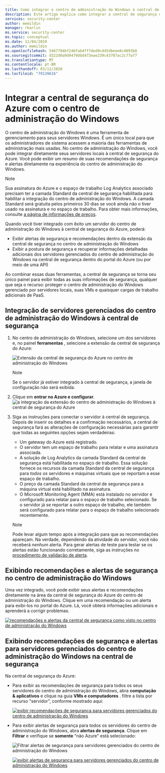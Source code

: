 ```yaml
---
title: Como integrar o centro de administração do Windows à central de segurança do Azure | Microsoft Docs
description: Este artigo explica como integrar a central de segurança do Azure com o centro de administração do Windows
services: security-center
author: memildin
manager: rkarlin
ms.service: security-center
ms.topic: conceptual
ms.date: 11/04/2019
ms.author: memildin
ms.openlocfilehash: 5467794bf246fab4ff7ded9c445dbeee0c4093b8
ms.sourcegitcommit: d322d0a9d9479dbd473eae239c43707ac2c77a77
ms.translationtype: MT
ms.contentlocale: pt-BR
ms.lasthandoff: 03/12/2020
ms.locfileid: "79139616"
---
```

# <a name="integrate-azure-security-center-with-windows-admin-center"></a>Integrar a central de segurança do Azure com o centro de administração do Windows

O centro de administração do Windows é uma ferramenta de gerenciamento para seus servidores Windows. É um único local para que os administradores de sistema acessem a maioria das ferramentas de administração mais usadas. No centro de administração do Windows, você pode integrar diretamente seus servidores locais à central de segurança do Azure. Você pode exibir um resumo de suas recomendações de segurança e alertas diretamente na experiência do centro de administração do Windows.

> [!NOTE]
> Sua assinatura do Azure e o espaço de trabalho Log Analytics associado precisam ter a camada Standard da central de segurança habilitada para habilitar a integração do centro de administração do Windows.
> A camada Standard será gratuita pelos primeiros 30 dias se você ainda não o tiver usado na assinatura e no espaço de trabalho. Para obter mais informações, consulte [a página de informações de preços](security-center-pricing.md).
>

Quando você tiver integrado com êxito um servidor do centro de administração do Windows à central de segurança do Azure, poderá:

* Exibir alertas de segurança e recomendações dentro da extensão da central de segurança no centro de administração do Windows
* Exibir a postura de segurança e recuperar informações detalhadas adicionais dos servidores gerenciados do centro de administração do Windows na central de segurança dentro do portal do Azure (ou por meio de uma API)

Ao combinar essas duas ferramentas, a central de segurança se torna seu único painel para exibir todas as suas informações de segurança, qualquer que seja o recurso: proteger o centro de administração do Windows gerenciado por servidores locais, suas VMs e quaisquer cargas de trabalho adicionais de PaaS.

## <a name="onboarding-windows-admin-center-managed-servers-into-security-center"></a>Integração de servidores gerenciados do centro de administração do Windows à central de segurança

1. No centro de administração do Windows, selecione um dos servidores e, no painel **ferramentas** , selecione a extensão da central de segurança do Azure:

    ![Extensão da central de segurança do Azure no centro de administração do Windows](./media/windows-admin-center-integration/onboarding-from-wac.png)

    > [!NOTE]
    > Se o servidor já estiver integrado à central de segurança, a janela de configuração não será exibida.

1. Clique em **entrar no Azure e configurar**.
    ![a integração da extensão do centro de administração do Windows à central de segurança do Azure](./media/windows-admin-center-integration/onboarding-from-wac-welcome.png)

1. Siga as instruções para conectar o servidor à central de segurança. Depois de inserir os detalhes e a confirmação necessários, a central de segurança fará as alterações de configuração necessárias para garantir que todas as seguintes opções sejam verdadeiras:
    * Um gateway do Azure está registrado.
    * O servidor tem um espaço de trabalho para relatar e uma assinatura associada.
    * A solução de Log Analytics da camada Standard da central de segurança está habilitada no espaço de trabalho. Essa solução fornece os recursos da camada Standard da central de segurança para *todos os* servidores e máquinas virtuais que se reportam a esse espaço de trabalho.
    * O preço da camada Standard da central de segurança para a máquina virtual está habilitado na assinatura.
    * O Microsoft Monitoring Agent (MMA) está instalado no servidor e configurado para relatar para o espaço de trabalho selecionado. Se o servidor já se reportar a outro espaço de trabalho, ele também será configurado para relatar para o espaço de trabalho selecionado recentemente.

    > [!NOTE]
    > Pode levar algum tempo após a integração para que as recomendações apareçam. Na verdade, dependendo da atividade do servidor, você não receberá *nenhum* alerta. Para gerar alertas de teste para testar se os alertas estão funcionando corretamente, siga as instruções no [procedimento de validação de alerta](security-center-alert-validation.md).


## <a name="viewing-security-recommendations-and-alerts-in-windows-admin-center"></a>Exibindo recomendações e alertas de segurança no centro de administração do Windows

Uma vez integrado, você pode exibir seus alertas e recomendações diretamente na área da central de segurança do Azure do centro de administração do Windows. Clique em uma recomendação ou um alerta para exibi-los no portal do Azure. Lá, você obterá informações adicionais e aprenderá a corrigir problemas.

[![recomendações e alertas da central de segurança como visto no centro de administração do Windows](media/windows-admin-center-integration/asc-recommendations-and-alerts-in-wac.png)](media/windows-admin-center-integration/asc-recommendations-and-alerts-in-wac.png#lightbox)

## <a name="viewing-security-recommendations-and-alerts-for-windows-admin-center-managed-servers-in-security-center"></a>Exibindo recomendações de segurança e alertas para servidores gerenciados do centro de administração do Windows na central de segurança
Na central de segurança do Azure:

* Para exibir as recomendações de segurança para todos os seus servidores do centro de administração do Windows, abra **computação & aplicativos** e clique na guia **VMs e computadores** . filtre a lista por recurso "servidor", conforme mostrado aqui:

    [![exibir recomendações de segurança para servidores gerenciados do centro de administração do Windows](media/windows-admin-center-integration/viewing-recommendations-wac.png)](media/windows-admin-center-integration/viewing-recommendations-wac.png#lightbox)

* Para exibir alertas de segurança para todos os servidores do centro de administração do Windows, abra **alertas de segurança**. Clique em **Filtrar** e verifique se **somente** "não Azure" está selecionado:

    ![Filtrar alertas de segurança para servidores gerenciados do centro de administração do Windows](./media/windows-admin-center-integration/filtering-alerts-to-non-azure.png)

    [![exibir alertas de segurança para servidores gerenciados do centro de administração do Windows](media/windows-admin-center-integration/viewing-alerts-wac.png)](media/windows-admin-center-integration/viewing-alerts-wac.png#lightbox)